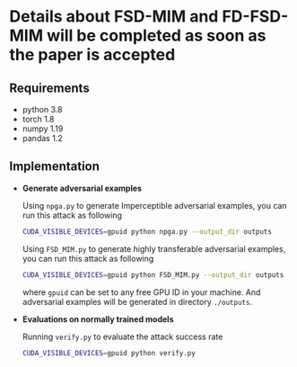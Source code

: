 # Details about FSD-MIM and FD-FSD-MIM will be completed as soon as the paper is accepted



## Requirements

- python 3.8
- torch 1.8
- numpy 1.19
- pandas 1.2


## Implementation

- **Generate adversarial examples**

  Using `npga.py` to generate Imperceptible adversarial examples,  you can run this attack as following
  
  ```bash
  CUDA_VISIBLE_DEVICES=gpuid python npga.py --output_dir outputs
  ```
  
  Using `FSD_MIM.py` to generate highly transferable adversarial examples,  you can run this attack as following
  ```bash
  CUDA_VISIBLE_DEVICES=gpuid python FSD_MIM.py --output_dir outputs
  ```
  where `gpuid` can be set to any free GPU ID in your machine. And adversarial examples will be generated in directory `./outputs`.
  
- **Evaluations on normally trained models**

  Running `verify.py` to evaluate the attack  success rate

  ```bash
  CUDA_VISIBLE_DEVICES=gpuid python verify.py
  ```



